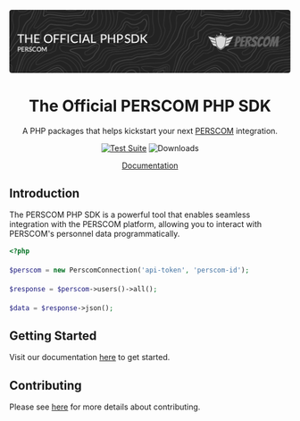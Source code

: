 <p align="center"><img src="../resources/images/header.png" alt="Logo"></p>

<div align="center">

# The Official PERSCOM PHP SDK

A PHP packages that helps kickstart your next [PERSCOM](https://perscom.io) integration.

[![Test Suite](https://github.com/DeschutesDesignGroupLLC/perscom-php-sdk/actions/workflows/tests.yml/badge.svg)](https://github.com/DeschutesDesignGroupLLC/perscom-php-sdk/actions/workflows/tests.yml)
![Downloads](https://img.shields.io/packagist/dm/deschutesdesigngroupllc/perscom-php-sdk)

[Documentation](https://docs.perscom.io)

</div>

## Introduction
The PERSCOM PHP SDK is a powerful tool that enables seamless integration with the PERSCOM platform, allowing you to interact with PERSCOM's personnel data programmatically.

```php
<?php

$perscom = new PerscomConnection('api-token', 'perscom-id');

$response = $perscom->users()->all();

$data = $response->json();
```

## Getting Started

Visit our documentation [here](https://docs.perscom.io) to get started.

## Contributing

Please see [here](../.github/CONTRIBUTING.md) for more details about contributing.